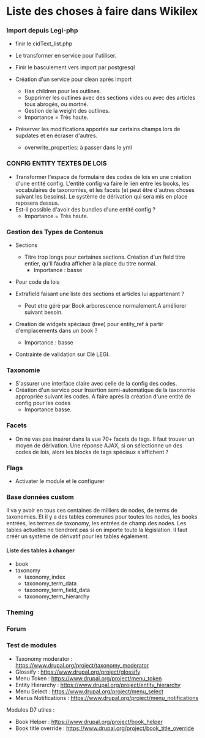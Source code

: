 # Liste des choses à faire dans Wikilex

### Import depuis Legi-php
* finir le cidText_list.php
* Le transformer en service pour l'utiliser.

* Finir le basculement vers import par postgresql


* Création d'un service pour clean après import
  * Has children pour les outlines.
  * Supprimer les outlines avec des sections vides ou avec des articles tous abrogés, ou mortné.
  * Gestion de la weight des outlines.
  * Importance = Très haute.       
      
* Préserver les modifications apportés sur certains champs lors de supdates et en écraser d'autres.
  *  overwrite_properties: à passer dans le yml     


### CONFIG ENTITY TEXTES DE LOIS
* Transformer l'espace de formulaire des codes de lois en une création d'une entité config. 
L'entité config va faire le lien entre les books, les vocabulaires de taxonomies, et les facets (et peut être d'autres choses suivant les besoins).
Le système de dérivation qui sera mis en place reposera dessus.
* Est-il possible d'avoir des bundles d'une entité config ?
  * Importance = Très haute.
  
### Gestion des Types de Contenus
* Sections
  * Titre trop longs pour certaines sections. Création d'un field titre entier, qu'il faudra afficher à la place du titre normal.
      * Importance  : basse

* Pour code de lois
 * Extrafield faisant une liste des sections et articles lui appartenant ?
   * Peut etre géré par Book arborescence normalement.A améliorer suivant besoin.

* Creation de widgets spéciaux (tree) pour entity_ref à partir d'emplacements dans un book ?
  * Importance  : basse
  
* Contrainte de validation sur Clé LEGI.
  

### Taxonomie
* S'assurer une interface claire avec celle de la config des codes. 
* Création d'un service pour Insertion semi-automatique de la taxonomie appropriée suivant les codes. A faire après la création d'une entité de config pour les codes
  * Importance basse.

### Facets 
* On ne vas pas insérer dans la vue 70+ facets de tags. Il faut trouver un moyen de dérivation. Une réponse AJAX, si on sélectionne un des codes de lois,
alors les blocks de tags spéciaux s'affichent ? 


### Flags
* Activater le module et le configurer

### Base données custom
Il va y avoir en tous ces centaines de milliers de nodes, de terms de taxonomies.
Et il y a des tables communes pour toutes les nodes, les books entrées, les termes de taxonomy, les entrées de champ des nodes.
Les tables actuelles ne tiendront pas si on importe toute la législation.
Il faut créér un système de dérivatif pour les tables également.
#### Liste des tables à changer
* book
* taxonomy
  * taxonomy_index
  * taxonomy_term_data
  * taxonomy_term_field_data
  * taxonomy_term_hierarchy


### Theming



### Forum


### Test de modules
 * Taxonomy moderator : https://www.drupal.org/project/taxonomy_moderator
 * Glossify : https://www.drupal.org/project/glossify
 * Menu Token : https://www.drupal.org/project/menu_token
 * Entity Hierarchy : https://www.drupal.org/project/entity_hierarchy
 * Menu Select : https://www.drupal.org/project/menu_select
 * Menus Notifications : https://www.drupal.org/project/menu_notifications
 
 Modules D7 utiles :
 * Book Helper : https://www.drupal.org/project/book_helper
 * Book title override : https://www.drupal.org/project/book_title_override